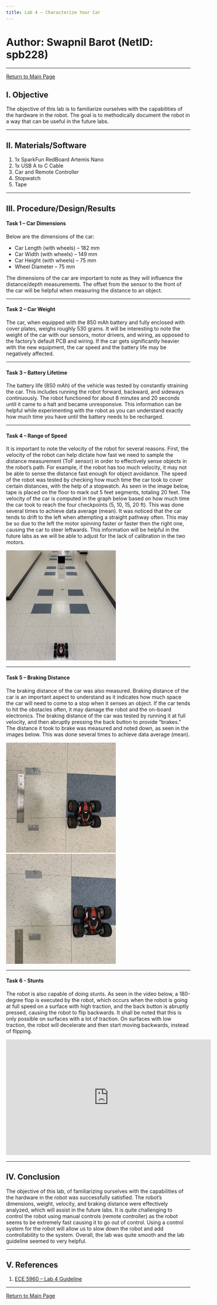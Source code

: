 ```yaml
---
title: Lab 4 – Characterize Your Car
---
```

# Author: Swapnil Barot (NetID: spb228)
---

[Return to Main Page](https://spbarot.github.io/)

## I. Objective

The objective of this lab is to familiarize ourselves with the capabilities of the hardware in the robot. The goal is to methodically document the robot in a way that can be useful in the future labs. 

---

## II. Materials/Software

1. 1x SparkFun RedBoard Artemis Nano
2. 1x USB A to C Cable
3. Car and Remote Controller
4. Stopwatch
5. Tape

---

## III. Procedure/Design/Results

#### Task 1 – Car Dimensions
Below are the dimensions of the car:
* Car Length (with wheels) – 182 mm
* Car Width (with wheels) – 149 mm
* Car Height (with wheels) – 75 mm
* Wheel Diameter – 75 mm

The dimensions of the car are important to note as they will influence the distance/depth measurements. The offset from the sensor to the front of the car will be helpful when measuring the distance to an object. 

---

#### Task 2 – Car Weight

The car, when equipped with the 850 mAh battery and fully enclosed with cover plates, weighs roughly 530 grams. It will be interesting to note the weight of the car with our sensors, motor drivers, and wiring, as opposed to the factory’s default PCB and wiring. If the car gets significantly heavier with the new equipment, the car speed and the battery life may be negatively affected. 

---

#### Task 3 – Battery Lifetime

The battery life (850 mAh) of the vehicle was tested by constantly straining the car. This includes running the robot forward, backward, and sideways continuously. The robot functioned for about 8 minutes and 20 seconds until it came to a halt and became unresponsive. This information can be helpful while experimenting with the robot as you can understand exactly how much time you have until the battery needs to be recharged. 

---

#### Task 4 – Range of Speed

It is important to note the velocity of the robot for several reasons. First, the velocity of the robot can help dictate how fast we need to sample the distance measurement (ToF sensor) in order to effectively sense objects in the robot’s path. For example, if the robot has too much velocity, it may not be able to sense the distance fast enough for object avoidance. 
The speed of the robot was tested by checking how much time the car took to cover certain distances, with the help of a stopwatch. As seen in the image below, tape is placed on the floor to mark out 5 feet segments, totaling 20 feet. The velocity of the car is computed in the graph below based on how much time the car took to reach the four checkpoints (5, 10, 15, 20 ft).  This was done several times to achieve data average (mean). 
It was noticed that the car tends to drift to the left when attempting a straight pathway often. This may be so due to the left the motor spinning faster or faster then the right one, causing the car to steer leftwards. This information will be helpful in the future labs as we will be able to adjust for the lack of calibration in the two motors. 

<img src="../images/Lab4/speed.jpg" width="300" height="300" alt="image1" class="inline"/>


---

#### Task 5 – Braking Distance

The braking distance of the car was also measured. Braking distance of the car is an important aspect to understand as it indicates how much space the car will need to come to a stop when it senses an object. If the car tends to hit the obstacles often, it may damage the robot and the on-board electronics. 
The braking distance of the car was tested by running it at full velocity, and then abruptly pressing the back button to provide “brakes.” The distance it took to brake was measured and noted down, as seen in the images below. This was done several times to achieve data average (mean). 

<img src="../images/Lab4/brake_1.jpg" width="300" height="300" alt="image1" class="inline"/>

<img src="../images/Lab4/brake_2.jpg" width="300" height="300" alt="image1" class="inline"/>


---

#### Task 6 - Stunts

The robot is also capable of doing stunts. As seen in the video below, a 180-degree flop is executed by the robot, which occurs when the robot is going at full speed on a surface with high traction, and the back button is abruptly pressed, causing the robot to flip backwards. It shall be noted that this is only possible on surfaces with a lot of traction. On surfaces with low traction, the robot will decelerate and then start moving backwards, instead of flipping. 

<iframe width="560" height="315" src="https://www.youtube.com/embed/53P32jKdcNo" frameborder="0" allow="accelerometer; autoplay; encrypted-media; gyroscope; picture-in-picture" allowfullscreen></iframe>

---

## IV. Conclusion

The objective of this lab, of familiarizing ourselves with the capabilities of the hardware in the robot was successfully satisfied. The robot’s dimensions, weight, velocity, and braking distance were effectively analyzed, which will assist in the future labs. It is quite challenging to control the robot using manual controls (remote controller) as the robot seems to be extremely fast causing it to go out of control. Using a control system for the robot will allow us to slow down the robot and add controllability to the system. Overall, the lab was quite smooth and the lab guideline seemed to very helpful. 

---

## V. References

1. [ECE 5960 – Lab 4 Guideline]( https://cei-lab.github.io/ECE4960-2022/Lab4.html)
---

[Return to Main Page](https://spbarot.github.io/)



